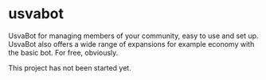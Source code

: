 # usvabot
UsvaBot for managing members of your community, easy to use and set up. UsvaBot also offers a wide range of expansions for example economy with the basic bot. For free, obviously.

This project has not been started yet.
